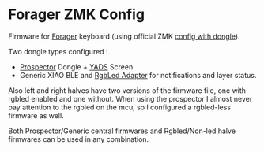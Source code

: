 # Forager ZMK Config

Firmware for [Forager](https://github.com/carrefinho/forager) keyboard (using official ZMK [config with dongle](https://github.com/carrefinho/forager-zmk-module-dongle)).

Two dongle types configured :

* [Prospector](https://github.com/carrefinho/prospector) Dongle + [YADS](https://github.com/janpfischer/zmk-dongle-screen) Screen
* Generic XIAO BLE and [RgbLed Adapter](https://github.com/caksoylar/zmk-rgbled-widget) for notifications and layer status.

Also left and right halves have two versions of the firmware file, one with rgbled enabled and one without.
When using the prospector I almost never pay attention to the rgbled on the mcu, so I configured a rgbled-less firmware as well.

Both Prospector/Generic central firmwares and Rgbled/Non-led halve firmwares can be used in any combination.
